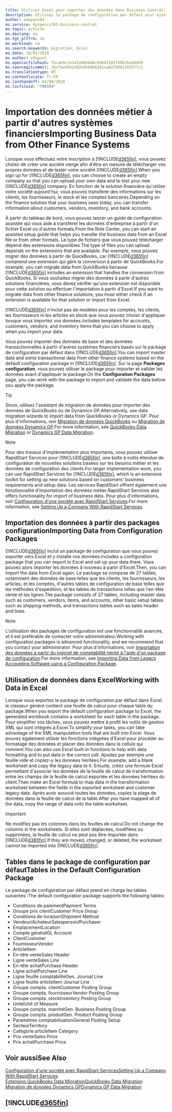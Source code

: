 ```yaml
---
title: Utiliser Excel pour importer des données dans Business Central| Microsoft Docs
description: Utilisez le package de configuration par défaut pour ajouter des données client dans Excel et les importer ensuite dans Business Central.
author: edupont04
ms.service: dynamics365-business-central
ms.topic: article
ms.devlang: na
ms.tgt_pltfrm: na
ms.workload: na
ms.search.keywords: migration, Excel
ms.date: 10/01/2018
ms.author: edupont
ms.openlocfilehash: f5ca69c1e542a9b5846c99b03103fd9b2be86499
ms.sourcegitcommit: 1bcfaa99ea302e6b84b8361ca02730b135557fc1
ms.translationtype: HT
ms.contentlocale: fr-FR
ms.lasthandoff: 03/08/2019
ms.locfileid: "796594"
---
```

# <a name="importing-business-data-from-other-finance-systems"></a><span data-ttu-id="5f15c-103">Importation des données métier à partir d'autres systèmes financiers</span><span class="sxs-lookup"><span data-stu-id="5f15c-103">Importing Business Data from Other Finance Systems</span></span>
<span data-ttu-id="5f15c-104">Lorsque vous effectuez votre inscription à [!INCLUDE[d365fin](includes/d365fin_md.md)], vous pouvez choisir de créer une société vierge afin d'être en mesure de télécharger vos propres données et de tester votre société [!INCLUDE[d365fin](includes/d365fin_md.md)].</span><span class="sxs-lookup"><span data-stu-id="5f15c-104">When you sign up for [!INCLUDE[d365fin](includes/d365fin_md.md)], you can choose to create an empty company so that you can upload your own data and to test your new [!INCLUDE[d365fin](includes/d365fin_md.md)] company.</span></span> <span data-ttu-id="5f15c-105">En fonction de la solution financière qu'utilise votre société aujourd'hui, vous pouvez transférer des informations sur les clients, les fournisseurs, le stock et les comptes bancaires.</span><span class="sxs-lookup"><span data-stu-id="5f15c-105">Depending on the finance solution that your business uses today, you can transfer information about customers, vendors, inventory, and bank accounts.</span></span>  

<span data-ttu-id="5f15c-106">À partir du tableau de bord, vous pouvez lancer un guide de configuration assistée qui vous aide à transférer les données d'entreprise à partir d'un fichier Excel ou d'autres formats.</span><span class="sxs-lookup"><span data-stu-id="5f15c-106">From the Role Center, you can start an assisted setup guide that helps you transfer the business data from an Excel file or from other formats.</span></span> <span data-ttu-id="5f15c-107">Le type de fichiers que vous pouvez télécharger dépend des extensions disponibles.</span><span class="sxs-lookup"><span data-stu-id="5f15c-107">The type of files you can upload depends on the extensions that are available.</span></span> <span data-ttu-id="5f15c-108">Par exemple, vous pouvez migrer des données à partir de QuickBooks, car [!INCLUDE[d365fin](includes/d365fin_md.md)] comprend une extension qui gère la conversion à partir de QuickBooks.</span><span class="sxs-lookup"><span data-stu-id="5f15c-108">For example, you can migrate data from QuickBooks because [!INCLUDE[d365fin](includes/d365fin_md.md)] includes an extension that handles the conversion from QuickBooks.</span></span> <span data-ttu-id="5f15c-109">Si vous souhaitez migrer des données à partir d'autres solutions financières, vous devez vérifier qu'une extension est disponible pour cette solution ou effectuer l'importation à partir d'Excel.</span><span class="sxs-lookup"><span data-stu-id="5f15c-109">If you want to migrate data from other finance solutions, you must either check if an extension is available for that solution or import from Excel.</span></span>  

[!INCLUDE[d365fin](includes/d365fin_md.md)] <span data-ttu-id="5f15c-110">n'inclut pas de modèles pour les comptes, les clients, les fournisseurs ni les articles en stock que vous pouvez choisir d'appliquer lorsque vous importez vos données.</span><span class="sxs-lookup"><span data-stu-id="5f15c-110">includes templates for accounts, customers, vendors, and inventory items that you can choose to apply when you import your data.</span></span>

<span data-ttu-id="5f15c-111">Vous pouvez importer des données de base et des données transactionnelles à partir d'autres systèmes financiers basés sur le package de configuration par défaut dans [!INCLUDE[d365fin](includes/d365fin_md.md)].</span><span class="sxs-lookup"><span data-stu-id="5f15c-111">You can import master data and some transactional data from other finance systems based on the default configuration package in [!INCLUDE[d365fin](includes/d365fin_md.md)].</span></span> <span data-ttu-id="5f15c-112">Sur la page **Packages configuration**, vous pouvez utiliser le package pour importer et valider les données avant d'appliquer le package.</span><span class="sxs-lookup"><span data-stu-id="5f15c-112">On the **Configuration Packages** page, you can work with the package to import and validate the data before you apply the package.</span></span>  

> [!TIP]  
> <span data-ttu-id="5f15c-113">Sinon, utilisez l'assistant de migration de données pour importer des données de QuickBooks ou de Dynamics GP.</span><span class="sxs-lookup"><span data-stu-id="5f15c-113">Alternatively, use data migration wizards to import data from QuickBooks or Dynamics GP.</span></span> <span data-ttu-id="5f15c-114">Pour plus d'informations, voir [Migration de données QuickBooks](ui-extensions-quickbooks-data-migration.md) ou [Migration de données Dynamics GP](ui-extensions-dynamicsgp-data-migration.md).</span><span class="sxs-lookup"><span data-stu-id="5f15c-114">For more information, see [QuickBooks Data Migration](ui-extensions-quickbooks-data-migration.md) or [Dynamics GP Data Migration](ui-extensions-dynamicsgp-data-migration.md).</span></span>

> [!NOTE]  
> <span data-ttu-id="5f15c-115">Pour des travaux d'implémentation plus importants, vous pouvez utiliser RapidStart Services pour [!INCLUDE[d365fin](includes/d365fin_md.md)], une boîte à outils étendue de configuration de nouvelles solutions basées sur les besoins métier et les données de configuration des clients.</span><span class="sxs-lookup"><span data-stu-id="5f15c-115">For larger implementation work, you can use RapidStart Services for [!INCLUDE[d365fin](includes/d365fin_md.md)], which is an extensive toolkit for setting up new solutions based on customers' business requirements and setup data.</span></span> <span data-ttu-id="5f15c-116">Les services RapidStart offrent également une fonctionnalité d'importation des données métier.</span><span class="sxs-lookup"><span data-stu-id="5f15c-116">RapidStart Services also offers functionality for import of business data.</span></span> <span data-ttu-id="5f15c-117">Pour plus d'informations, voir [Configuration d'une société avec RapidStart Services](admin-set-up-a-company-with-rapidstart.md).</span><span class="sxs-lookup"><span data-stu-id="5f15c-117">For more information, see [Setting Up a Company With RapidStart Services](admin-set-up-a-company-with-rapidstart.md).</span></span>

## <a name="importing-data-from-configuration-packages"></a><span data-ttu-id="5f15c-118">Importation des données à partir des packages configuration</span><span class="sxs-lookup"><span data-stu-id="5f15c-118">Importing Data from Configuration Packages</span></span>
[!INCLUDE[d365fin](includes/d365fin_md.md)] <span data-ttu-id="5f15c-119">inclut un package de configuration que vous pouvez exporter vers Excel et y installe vos données.</span><span class="sxs-lookup"><span data-stu-id="5f15c-119">includes a configuration package that you can export to Excel and set up your data there.</span></span> <span data-ttu-id="5f15c-120">Vous pouvez alors importer les données à nouveau à partir d'Excel.</span><span class="sxs-lookup"><span data-stu-id="5f15c-120">Then, you can import the data from Excel again.</span></span> <span data-ttu-id="5f15c-121">Le package se compose de 27 tables, notamment des données de base telles que les clients, les fournisseurs, les articles, et les comptes, d'autres tables de configuration de base telles que les méthodes d'expédition, et les tables de transactions telles que l'en-tête vente et les lignes.</span><span class="sxs-lookup"><span data-stu-id="5f15c-121">The package consists of 27 tables, including master data such as customers, vendors, items, and accounts, other basic setup tables such as shipping methods, and transactions tables such as sales header and lines.</span></span>  

> [!NOTE]  
>   <span data-ttu-id="5f15c-122">L'utilisation des packages de configuration est une fonctionnalité avancée, et il est préférable de contacter votre administrateur.</span><span class="sxs-lookup"><span data-stu-id="5f15c-122">Working with configuration packages is advanced functionality, and we recommend that you contact your administrator.</span></span> <span data-ttu-id="5f15c-123">Pour plus d'informations, voir [Importation des données à partir du logiciel de comptabilité hérité à l'aide d'un package de configuration](across-import-data-configuration-packages.md).</span><span class="sxs-lookup"><span data-stu-id="5f15c-123">For more information, see [Importing Data from Legacy Accounting Software using a Configuration Package](across-import-data-configuration-packages.md).</span></span>

## <a name="working-with-data-in-excel"></a><span data-ttu-id="5f15c-124">Utilisation de données dans Excel</span><span class="sxs-lookup"><span data-stu-id="5f15c-124">Working with Data in Excel</span></span>
<span data-ttu-id="5f15c-125">Lorsque vous exportez le package de configuration par défaut dans Excel, le classeur généré contient une feuille de calcul pour chaque table du package.</span><span class="sxs-lookup"><span data-stu-id="5f15c-125">When you export the default configuration package to Excel, the generated workbook contains a worksheet for each table in the package.</span></span> <span data-ttu-id="5f15c-126">Pour simplifier vos tâches, vous pouvez mettre à profit les outils de gestion XML qui sont intégrés à Excel.</span><span class="sxs-lookup"><span data-stu-id="5f15c-126">To simplify your tasks, you can take advantage of the XML manipulation tools that are built into Excel.</span></span> <span data-ttu-id="5f15c-127">Vous pouvez également utiliser les fonctions intégrées d'Excel pour procéder au formatage des données et placer des données dans la cellule qui convient.</span><span class="sxs-lookup"><span data-stu-id="5f15c-127">You can also use Excel built-in functions to help with data formatting and to put data in the correct cell.</span></span> <span data-ttu-id="5f15c-128">Ajoutez par exemple une feuille vide et copiez-y les données héritées.</span><span class="sxs-lookup"><span data-stu-id="5f15c-128">For example, add a blank worksheet and copy the legacy data to it.</span></span> <span data-ttu-id="5f15c-129">Ensuite, créez une formule Excel permettant d'associer les données de la feuille de calcul de transformation entre les champs de la feuille de calcul exportée et les données héritées du client.</span><span class="sxs-lookup"><span data-stu-id="5f15c-129">Then make an Excel formula to map data in the transformation worksheet between the fields in the exported worksheet and customer legacy data.</span></span> <span data-ttu-id="5f15c-130">Après avoir associé toutes les données, copiez la plage de données dans la feuille de calcul de la table.</span><span class="sxs-lookup"><span data-stu-id="5f15c-130">After you have mapped all of the data, copy the range of data onto the table worksheet.</span></span>  

> [!IMPORTANT]  
>  <span data-ttu-id="5f15c-131">Ne modifiez pas les colonnes dans les feuilles de calcul.</span><span class="sxs-lookup"><span data-stu-id="5f15c-131">Do not change the columns in the worksheets.</span></span> <span data-ttu-id="5f15c-132">Si elles sont déplacées, modifiées ou supprimées, la feuille de calcul ne peut pas être importée dans [!INCLUDE[d365fin](includes/d365fin_md.md)].</span><span class="sxs-lookup"><span data-stu-id="5f15c-132">If they are moved, changed, or deleted, the worksheet cannot be imported into [!INCLUDE[d365fin](includes/d365fin_md.md)].</span></span>

## <a name="tables-in-the-default-configuration-package"></a><span data-ttu-id="5f15c-133">Tables dans le package de configuration par défaut</span><span class="sxs-lookup"><span data-stu-id="5f15c-133">Tables in the Default Configuration Package</span></span>
<span data-ttu-id="5f15c-134">Le package de configuration par défaut prend en charge les tables suivantes :</span><span class="sxs-lookup"><span data-stu-id="5f15c-134">The default configuration package supports the following tables:</span></span>

-   <span data-ttu-id="5f15c-135">Conditions de paiement</span><span class="sxs-lookup"><span data-stu-id="5f15c-135">Payment Terms</span></span>
-   <span data-ttu-id="5f15c-136">Groupe prix client</span><span class="sxs-lookup"><span data-stu-id="5f15c-136">Customer Price Group</span></span>
-   <span data-ttu-id="5f15c-137">Conditions de livraison</span><span class="sxs-lookup"><span data-stu-id="5f15c-137">Shipment Method</span></span>
-   <span data-ttu-id="5f15c-138">Vendeur/Acheteur</span><span class="sxs-lookup"><span data-stu-id="5f15c-138">Salesperson/Purchaser</span></span>
-   <span data-ttu-id="5f15c-139">Emplacement</span><span class="sxs-lookup"><span data-stu-id="5f15c-139">Location</span></span>
-   <span data-ttu-id="5f15c-140">Compte général</span><span class="sxs-lookup"><span data-stu-id="5f15c-140">GL Account</span></span>
-   <span data-ttu-id="5f15c-141">Client</span><span class="sxs-lookup"><span data-stu-id="5f15c-141">Customer</span></span>
-   <span data-ttu-id="5f15c-142">Fournisseur</span><span class="sxs-lookup"><span data-stu-id="5f15c-142">Vendor</span></span>
-   <span data-ttu-id="5f15c-143">Article</span><span class="sxs-lookup"><span data-stu-id="5f15c-143">Item</span></span>
-   <span data-ttu-id="5f15c-144">En-tête vente</span><span class="sxs-lookup"><span data-stu-id="5f15c-144">Sales Header</span></span>
-   <span data-ttu-id="5f15c-145">Ligne vente</span><span class="sxs-lookup"><span data-stu-id="5f15c-145">Sales Line</span></span>
-   <span data-ttu-id="5f15c-146">En-tête achat</span><span class="sxs-lookup"><span data-stu-id="5f15c-146">Purchase Header</span></span>
-   <span data-ttu-id="5f15c-147">Ligne achat</span><span class="sxs-lookup"><span data-stu-id="5f15c-147">Purchase Line</span></span>
-   <span data-ttu-id="5f15c-148">Ligne feuille comptabilité</span><span class="sxs-lookup"><span data-stu-id="5f15c-148">Gen. Journal Line</span></span>
-   <span data-ttu-id="5f15c-149">Ligne feuille article</span><span class="sxs-lookup"><span data-stu-id="5f15c-149">Item Journal Line</span></span>
-   <span data-ttu-id="5f15c-150">Groupe compta. client</span><span class="sxs-lookup"><span data-stu-id="5f15c-150">Customer Posting Group</span></span>
-   <span data-ttu-id="5f15c-151">Groupe compta. fournisseur</span><span class="sxs-lookup"><span data-stu-id="5f15c-151">Vendor Posting Group</span></span>
-   <span data-ttu-id="5f15c-152">Groupe compta. stock</span><span class="sxs-lookup"><span data-stu-id="5f15c-152">Inventory Posting Group</span></span>
-   <span data-ttu-id="5f15c-153">Unité</span><span class="sxs-lookup"><span data-stu-id="5f15c-153">Unit of Measure</span></span>
-   <span data-ttu-id="5f15c-154">Groupe compta. marché</span><span class="sxs-lookup"><span data-stu-id="5f15c-154">Gen. Business Posting Group</span></span>
-   <span data-ttu-id="5f15c-155">Groupe compta. produit</span><span class="sxs-lookup"><span data-stu-id="5f15c-155">Gen. Product Posting Group</span></span>
-   <span data-ttu-id="5f15c-156">Paramètres comptabilisation</span><span class="sxs-lookup"><span data-stu-id="5f15c-156">General Posting Setup</span></span>
-   <span data-ttu-id="5f15c-157">Secteur</span><span class="sxs-lookup"><span data-stu-id="5f15c-157">Territory</span></span>
-   <span data-ttu-id="5f15c-158">Catégorie article</span><span class="sxs-lookup"><span data-stu-id="5f15c-158">Item Category</span></span>
-   <span data-ttu-id="5f15c-159">Prix vente</span><span class="sxs-lookup"><span data-stu-id="5f15c-159">Sales Price</span></span>
-   <span data-ttu-id="5f15c-160">Prix achat</span><span class="sxs-lookup"><span data-stu-id="5f15c-160">Purchase Price</span></span>

## <a name="see-also"></a><span data-ttu-id="5f15c-161">Voir aussi</span><span class="sxs-lookup"><span data-stu-id="5f15c-161">See Also</span></span>
[<span data-ttu-id="5f15c-162">Configuration d'une société avec RapidStart Services</span><span class="sxs-lookup"><span data-stu-id="5f15c-162">Setting Up a Company With RapidStart Services</span></span>](admin-set-up-a-company-with-rapidstart.md)  
[<span data-ttu-id="5f15c-163">Extension QuickBooks Data Migration</span><span class="sxs-lookup"><span data-stu-id="5f15c-163">QuickBooks Data Migration</span></span>](ui-extensions-quickbooks-data-migration.md)  
[<span data-ttu-id="5f15c-164">Migration de données Dynamics GP</span><span class="sxs-lookup"><span data-stu-id="5f15c-164">Dynamics GP Data Migration</span></span>](ui-extensions-dynamicsgp-data-migration.md)  

## [!INCLUDE[d365fin](includes/free_trial_md.md)]  
 
